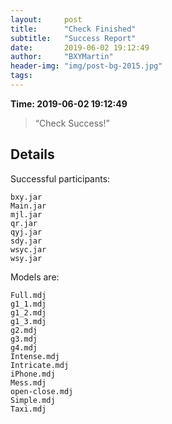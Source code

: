 ```yaml
---
layout:     post
title:      "Check Finished"
subtitle:   "Success Report"
date:       2019-06-02 19:12:49
author:     "BXYMartin"
header-img: "img/post-bg-2015.jpg"
tags:
---
```


**Time: 2019-06-02 19:12:49**

> “Check Success!”


## Details

Successful participants:

```
bxy.jar
Main.jar
mjl.jar
qr.jar
qyj.jar
sdy.jar
wsyc.jar
wsy.jar
```

Models are:

```
Full.mdj
g1_1.mdj
g1_2.mdj
g1_3.mdj
g2.mdj
g3.mdj
g4.mdj
Intense.mdj
Intricate.mdj
iPhone.mdj
Mess.mdj
open-close.mdj
Simple.mdj
Taxi.mdj
```

